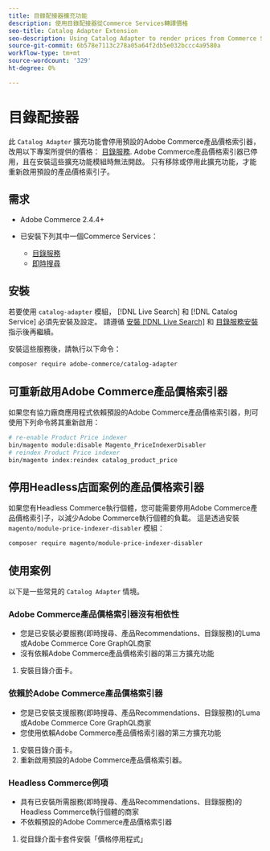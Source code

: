 ```yaml
---
title: 目錄配接器擴充功能
description: 使用目錄配接器從Commerce Services轉譯價格
seo-title: Catalog Adapter Extension
seo-description: Using Catalog Adapter to render prices from Commerce Services
source-git-commit: 6b578e7113c278a05a64f2db5e032bccc4a9580a
workflow-type: tm+mt
source-wordcount: '329'
ht-degree: 0%

---
```



# 目錄配接器

此 `Catalog Adapter` 擴充功能會停用預設的Adobe Commerce產品價格索引器，改用以下專案所提供的價格： [目錄服務](../catalog-service/overview.md).
Adobe Commerce產品價格索引器已停用，且在安裝這些擴充功能模組時無法開啟。 只有移除或停用此擴充功能，才能重新啟用預設的產品價格索引子。

## 需求

* Adobe Commerce 2.4.4+
* 已安裝下列其中一個Commerce Services：

   * [目錄服務](../catalog-service/overview.md)
   * [即時搜尋](../live-search/guide-overview.md)

## 安裝

若要使用 `catalog-adapter` 模組， [!DNL Live Search] 和 [!DNL Catalog Service] 必須先安裝及設定。 請遵循 [安裝 [!DNL Live Search]](../live-search/install.md) 和 [目錄服務安裝](../catalog-service/installation.md) 指示後再繼續。

安裝這些服務後，請執行以下命令：

```bash
composer require adobe-commerce/catalog-adapter
```

## 可重新啟用Adobe Commerce產品價格索引器

如果您有協力廠商應用程式依賴預設的Adobe Commerce產品價格索引器，則可使用下列命令將其重新啟用：

```bash
# re-enable Product Price indexer
bin/magento module:disable Magento_PriceIndexerDisabler
# reindex Product Price indexer 
bin/magento index:reindex catalog_product_price
```

## 停用Headless店面案例的產品價格索引器

如果您有Headless Commerce執行個體，您可能需要停用Adobe Commerce產品價格索引子，以減少Adobe Commerce執行個體的負載。
這是透過安裝 `magento/module-price-indexer-disabler` 模組：

```bash
composer require magento/module-price-indexer-disabler
```

## 使用案例

以下是一些常見的 `Catalog Adapter` 情境。

### Adobe Commerce產品價格索引器沒有相依性

* 您是已安裝必要服務(即時搜尋、產品Recommendations、目錄服務)的Luma或Adobe Commerce Core GraphQL商家
* 沒有依賴Adobe Commerce產品價格索引器的第三方擴充功能

1. 安裝目錄介面卡。

### 依賴於Adobe Commerce產品價格索引器

* 您是已安裝支援服務(即時搜尋、產品Recommendations、目錄服務)的Luma或Adobe Commerce Core GraphQL商家
* 您使用依賴Adobe Commerce產品價格索引器的第三方擴充功能

1. 安裝目錄介面卡。
1. 重新啟用預設的Adobe Commerce產品價格索引器。

### Headless Commerce例項

* 具有已安裝所需服務(即時搜尋、產品Recommendations、目錄服務)的Headless Commerce執行個體的商家
* 不依賴預設的Adobe Commerce產品價格索引器

1. 從目錄介面卡套件安裝「價格停用程式」
